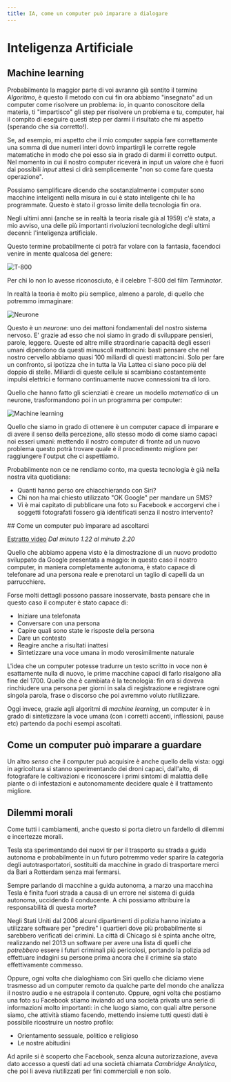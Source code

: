 ```yaml
---
title: IA, come un computer può imparare a dialogare
---
```


# Inteligenza Artificiale

## Machine learning

Probabilmente la maggior parte di voi avranno già sentito il termine *Algoritmo*, è questo il metodo con cui fin ora abbiamo "insegnato" ad un computer come risolvere un problema: io, in quanto conoscitore della materia, ti "impartisco" gli step per risolvere un problema e tu, computer, hai il compito di eseguire questi step per darmi il risultato che mi aspetto (sperando che sia corretto!).

Se, ad esempio, mi aspetto che il mio computer sappia fare correttamente una somma di due numeri interi dovrò impartirgli le corrette regole matematiche in modo che poi esso sia in grado di darmi il corretto output. Nel momento in cui il nostro computer riceverà in input un valore che è fuori dai possibili *input* attesi ci dirà semplicemente "non so come fare questa operazione".

Possiamo semplificare dicendo che sostanzialmente i computer sono macchine inteligenti nella misura in cui è stato inteligente chi le ha programmate. Questo è stato il grosso limite della tecnologia fin ora.

Negli ultimi anni (anche se in realtà la teoria risale già al 1959) c'è stata, a mio avviso, una delle più importanti rivoluzioni tecnologiche degli ultimi decenni: l'inteligenza artificiale.

Questo termine probabilmente ci potrà far volare con la fantasia, facendoci venire in mente qualcosa del genere:

![T-800](https://upload.wikimedia.org/wikipedia/commons/a/a9/Terminator_Exhibition_T-800_-_Menacing_looking_shoot.jpg)

Per chi lo non lo avesse riconosciuto, è il celebre T-800 del film *Terminator*.

In realtà la teoria è molto più semplice, almeno a parole, di quello che potremmo immaginare:

![Neurone](https://upload.wikimedia.org/wikipedia/commons/e/eb/Neurone.png)

Questo è un *neurone*: uno dei mattoni fondamentali del nostro sistema nervoso. E' grazie ad esso che noi siamo in grado di sviluppare pensieri, parole, leggere. Queste ed altre mille straordinarie capacità degli esseri umani dipendono da questi minuscoli mattoncini: basti pensare che nel nostro cervello abbiamo quasi 100 miliardi di questi mattoncini. Solo per fare un confronto, si ipotizza che in tutta la Via Lattea ci siano poco più del doppio di stelle. Miliardi di queste cellule si scambiano costantemente impulsi elettrici e formano continuamente nuove connessioni tra di loro.

Quello che hanno fatto gli scienziati è creare un modello *matematico* di un neurone, trasformandono poi in un programma per computer:

![Machine learning](https://upload.wikimedia.org/wikipedia/commons/b/b6/Artificial_neural_network.png)

Quello che siamo in grado di ottenere è un computer capace di imparare e di avere il senso della percezione, allo stesso modo di come siamo capaci noi esseri umani: mettendo il nostro computer di fronte ad un nuovo problema questo potrà trovare quale è il procedimento migliore per raggiungere l'output che ci aspettiamo.

Probabilmente non ce ne rendiamo conto, ma questa tecnologia è già nella nostra vita quotidiana:

- Quanti hanno perso ore chiacchierando con Siri?
- Chi non ha mai chiesto utilizzato "OK Google" per mandare un SMS?
- Vi è mai capitato di pubblicare una foto su Facebook e accorgervi che i soggetti fotografati fossero già identificati senza il nostro intervento?

## Come un computer può imparare ad ascoltarci

[Estratto video](https://www.youtube.com/watch?v=lXUQ-DdSDoE)
*Dal minuto 1.22 al minuto 2.20*

Quello che abbiamo appena visto è la dimostrazione di un nuovo prodotto sviluppato da Google presentata a maggio: in questo caso il nostro computer, in maniera completamente autonoma, è stato capace di telefonare ad una persona reale e prenotarci un taglio di capelli da un parrucchiere.

Forse molti dettagli possono passare inosservate, basta pensare che in questo caso il computer è stato capace di:

- Iniziare una telefonata
- Conversare con una persona
- Capire quali sono state le risposte della persona
- Dare un contesto
- Reagire anche a risultati inattesi
- Sintetizzare una voce umana in modo verosimilmente naturale

L'idea che un computer potesse tradurre un testo scritto in voce non è esattamente nulla di nuovo, le prime macchine capaci di farlo risalgono alla fine del 1700. Quello che è cambiata è la tecnologia: fin ora si doveva rinchiudere una persona per giorni in sala di registrazione e registrare ogni singola parola, frase o discorso che poi avremmo voluto riutilizzare.

Oggi invece, grazie agli algoritmi di *machine learning*, un computer è in grado di sintetizzare la voce umana (con i corretti accenti, inflessioni, pause etc) partendo da pochi esempi ascoltati.

## Come un computer può imparare a guardare

Un altro *senso* che il computer può acquisire è anche quello della vista: oggi in agricoltura si stanno sperimentando dei droni capaci, dall'alto, di fotografare le coltivazioni e riconoscere i primi sintomi di malattia delle piante o di infestazioni e autonomamente decidere quale è il trattamento migliore.

## Dilemmi morali

Come tutti i cambiamenti, anche questo si porta dietro un fardello di dilemmi e incertezze morali.

Tesla sta sperimentando dei nuovi tir per il trasporto su strada a guida autonoma e probabilmente in un futuro potremmo veder sparire la categoria degli autotrasportatori, sostituiti da macchine in grado di trasportare merci da Bari a Rotterdam senza mai fermarsi.

Sempre parlando di macchine a guida autonoma, a marzo una macchina Tesla è finita fuori strada a causa di un errore nel sistema di guida autonoma, uccidendo il conducente. A chi possiamo attribuire la responsabilità di questa morte?

Negli Stati Uniti dal 2006 alcuni dipartimenti di polizia hanno iniziato a utilizzare software per "predire" i quartieri dove più probabilmente si sarebbero verificati dei crimini. La città di Chicago si è spinta anche oltre, realizzando nel 2013 un software per avere una lista di quelli che *potrebbero* essere i futuri criminali più pericolosi, portando la polizia ad effettuare indagini su persone prima ancora che il crimine sia stato effettivamente commesso.

Oppure, ogni volta che dialoghiamo con Siri quello che diciamo viene trasmesso ad un computer remoto da qualche parte del mondo che analizza il nostro audio e ne estrapola il contenuto. Oppure, ogni volta che postiamo una foto su Facebook stiamo inviando ad una società privata una serie di informazioni molto importanti: in che luogo siamo, con quali altre persone siamo, che attività stiamo facendo, mettendo insieme tutti questi dati è possibile ricostruire un nostro profilo:

- Orientamento sessuale, politico e religioso
- Le nostre abitudini

Ad aprile si è scoperto che Facebook, senza alcuna autorizzazione, aveva dato accesso a questi dati ad una società chiamata *Cambridge Analytica*, che poi li aveva riutilizzati per fini commerciali e non solo.